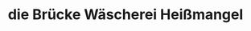 ---
title: "die Brücke Wäscherei Heißmangel"
url: /bad-lippspringe/die-bruecke-waescherei-heissmangel/
shop: Wäscherei
---